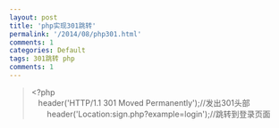 ```yaml
---
layout: post
title: 'php实现301跳转'
permalink: '/2014/08/php301.html'
comments: 1
categories: Default
tags: 301跳转 php
comments: 1
---
```

<blockquote class="tr_bq">&lt;?php<br/>&nbsp; &nbsp;header('HTTP/1.1 301 Moved Permanently');//发出301头部 &nbsp;<br/>&nbsp; &nbsp; &nbsp; &nbsp;header('Location:sign.php?example=login');//跳转到登录页面</blockquote>